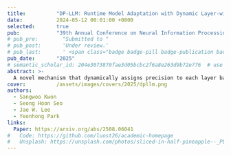 ```yaml
---
title:          "DP-LLM: Runtime Model Adaptation with Dynamic Layer-wise Precision Assignment"
date:           2024-05-12 00:01:00 +0800
selected:       true
pub:            "39th Annual Conference on Neural Information Processing Systems (NeurIPS)"
# pub_pre:        "Submitted to "
# pub_post:       'Under review.'
# pub_last:       ' <span class="badge badge-pill badge-publication badge-success">Spotlight</span>'
pub_date:       "2025"
# semantic_scholar_id: 204e3073870fae3d05bcbc2f6a8e263d9b72e776  # use this to retrieve citation count
abstract: >-
  A novel mechanism that dynamically assigns precision to each layer based on input values. DP-LLM augments each linear layer in an LLM with a precision selector that determines the bitwidth at runtime using a lightweight error estimator and threshold values learned through fine-tuning.
cover:          /assets/images/covers/2025/dpllm.png
authors:
  - Sangwoo Kwon
  - Seong Hoon Seo
  - Jae W. Lee
  - Yeonhong Park
links:
  Paper: https://arxiv.org/abs/2508.06041
#   Code: https://github.com/luost26/academic-homepage
#   Unsplash: https://unsplash.com/photos/sliced-in-half-pineapple--_PLJZmHZzk
---
```

